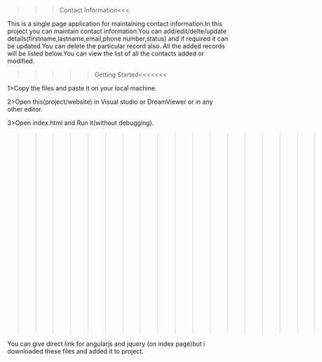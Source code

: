 
>>>Contact Information<<<

This is a single page application for maintaining contact information.In this project you can maintain contact information.You can add/edit/delte/update details(firstname,lastname,email,phone number,status) and if required it can be updated.You can delete the particular record also.
All the added records will be listed below.You can view the list of all the contacts added or modified.


>>>>>Getting Started<<<<<<<

1>Copy the files and paste it on your local machine.

2>Open this(project/website) in Visual studio or DreamViewer or in any other editor.

3>Open index.html and Run it(without debugging).

>>>>>>>>>>>>>>>>>>>>Prerequisites<<<<<<<<<<<<<<

You can give direct link for angularjs and jquery (on index page)but i downloaded these  files and added it to project.
